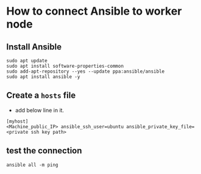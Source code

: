 # How to connect Ansible to worker node

## Install Ansible
```
sudo apt update
sudo apt install software-properties-common
sudo add-apt-repository --yes --update ppa:ansible/ansible
sudo apt install ansible -y
```

## Create a `hosts` file
- add below line in it.
```
[myhost]
<Machine_public_IP> ansible_ssh_user=ubuntu ansible_private_key_file=<private ssh key path>
```

## test the connection
```
ansible all -m ping 
```
